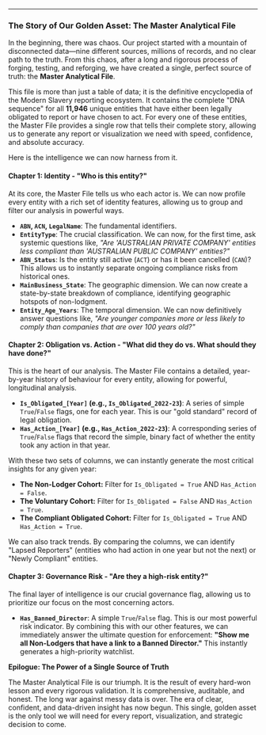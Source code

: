 
---

### **The Story of Our Golden Asset: The Master Analytical File**

In the beginning, there was chaos. Our project started with a mountain of disconnected data—nine different sources, millions of records, and no clear path to the truth. From this chaos, after a long and rigorous process of forging, testing, and reforging, we have created a single, perfect source of truth: the **Master Analytical File**.

This file is more than just a table of data; it is the definitive encyclopedia of the Modern Slavery reporting ecosystem. It contains the complete "DNA sequence" for all **11,946** unique entities that have either been legally obligated to report or have chosen to act. For every one of these entities, the Master File provides a single row that tells their complete story, allowing us to generate any report or visualization we need with speed, confidence, and absolute accuracy.

Here is the intelligence we can now harness from it.

#### **Chapter 1: Identity - "Who is this entity?"**

At its core, the Master File tells us who each actor is. We can now profile every entity with a rich set of identity features, allowing us to group and filter our analysis in powerful ways.

*   **`ABN`, `ACN`, `LegalName`**: The fundamental identifiers.
*   **`EntityType`**: The crucial classification. We can now, for the first time, ask systemic questions like, *"Are 'AUSTRALIAN PRIVATE COMPANY' entities less compliant than 'AUSTRALIAN PUBLIC COMPANY' entities?"*
*   **`ABN_Status`**: Is the entity still active (`ACT`) or has it been cancelled (`CAN`)? This allows us to instantly separate ongoing compliance risks from historical ones.
*   **`MainBusiness_State`**: The geographic dimension. We can now create a state-by-state breakdown of compliance, identifying geographic hotspots of non-lodgment.
*   **`Entity_Age_Years`**: The temporal dimension. We can now definitively answer questions like, *"Are younger companies more or less likely to comply than companies that are over 100 years old?"*

#### **Chapter 2: Obligation vs. Action - "What did they do vs. What should they have done?"**

This is the heart of our analysis. The Master File contains a detailed, year-by-year history of behaviour for every entity, allowing for powerful, longitudinal analysis.

*   **`Is_Obligated_[Year]` (e.g., `Is_Obligated_2022-23`)**: A series of simple `True`/`False` flags, one for each year. This is our "gold standard" record of legal obligation.
*   **`Has_Action_[Year]` (e.g., `Has_Action_2022-23`)**: A corresponding series of `True`/`False` flags that record the simple, binary fact of whether the entity took any action in that year.

With these two sets of columns, we can instantly generate the most critical insights for any given year:
*   **The Non-Lodger Cohort:** Filter for `Is_Obligated = True` AND `Has_Action = False`.
*   **The Voluntary Cohort:** Filter for `Is_Obligated = False` AND `Has_Action = True`.
*   **The Compliant Obligated Cohort:** Filter for `Is_Obligated = True` AND `Has_Action = True`.

We can also track trends. By comparing the columns, we can identify "Lapsed Reporters" (entities who had action in one year but not the next) or "Newly Compliant" entities.

#### **Chapter 3: Governance Risk - "Are they a high-risk entity?"**

The final layer of intelligence is our crucial governance flag, allowing us to prioritize our focus on the most concerning actors.

*   **`Has_Banned_Director`**: A simple `True`/`False` flag. This is our most powerful risk indicator. By combining this with our other features, we can immediately answer the ultimate question for enforcement: **"Show me all Non-Lodgers that have a link to a Banned Director."** This instantly generates a high-priority watchlist.

**Epilogue: The Power of a Single Source of Truth**

The Master Analytical File is our triumph. It is the result of every hard-won lesson and every rigorous validation. It is comprehensive, auditable, and honest. The long war against messy data is over. The era of clear, confident, and data-driven insight has now begun. This single, golden asset is the only tool we will need for every report, visualization, and strategic decision to come.
